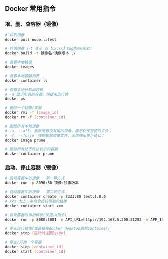 <!--
 * @Date: 2022-01-06 15:57:52
 * @LastEditors: wenfujie
 * @LastEditTime: 2022-01-06 16:06:54
 * @FilePath: /document-library/articles/工具/Docker使用说明.md
-->

## Docker 常用指令

### 增、删、查容器（镜像）
```bash
# 拉取镜像
docker pull node:latest

# 打包镜像（-t 表示 以【xx:xx】tagName形式）
docker build -t 镜像名:镜像版本 ./

# 查看本地镜像
docker images 

# 查看本地容器列表
docker container ls

# 查看本地已启动容器
# -a 显示所有的容器，包括未运行的
docker ps  

# 删除一个镜像/容器
docker rmi -f [image_id]
docker rm -f [container_id]

# 删除所有本地镜像
# -a, --all: 删除所有没有用的镜像，而不仅仅是临时文件；
# -f, --force：强制删除镜像文件，无需弹出提示确认；
docker image prune

# 删除所有处于终止状态的容器
docker container prune
```

### 启动、停止容器（镜像）
```bash
# 启动容器中的镜像   第一种方式
docker run -p 8090:80 镜像:镜像版本

# 启动容器中的镜像   第二种方式
docker container create -p 2333:80 test:1.0.0
# xxx 为上一条命令运行得到的结果
docker container start xxx   

# 启动容器时添加传参(使用-e指令)
docker run -p 8080:5001 -e API_URL=http://192.168.5.200:31282 -e APP_ID=123 test:1.0.0

# 停止运行镜像(或直接在docker desktop删除container)
docker stop [启动时返回的key]

# 停止/开始一个容器
docker stop [container_id]
docker start [container_id]
```